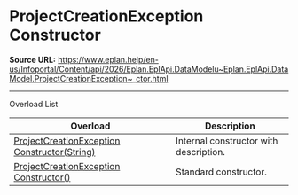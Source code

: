 # ProjectCreationException Constructor

**Source URL:** https://www.eplan.help/en-us/Infoportal/Content/api/2026/Eplan.EplApi.DataModelu~Eplan.EplApi.DataModel.ProjectCreationException~_ctor.html

---

Overload List

| Overload | Description |
| --- | --- |
| [ProjectCreationException Constructor(String)](Eplan.EplApi.DataModelu~Eplan.EplApi.DataModel.ProjectCreationException~_ctor(String).html) | Internal constructor with description. |
| [ProjectCreationException Constructor()](Eplan.EplApi.DataModelu~Eplan.EplApi.DataModel.ProjectCreationException~_ctor().html) | Standard constructor. |
